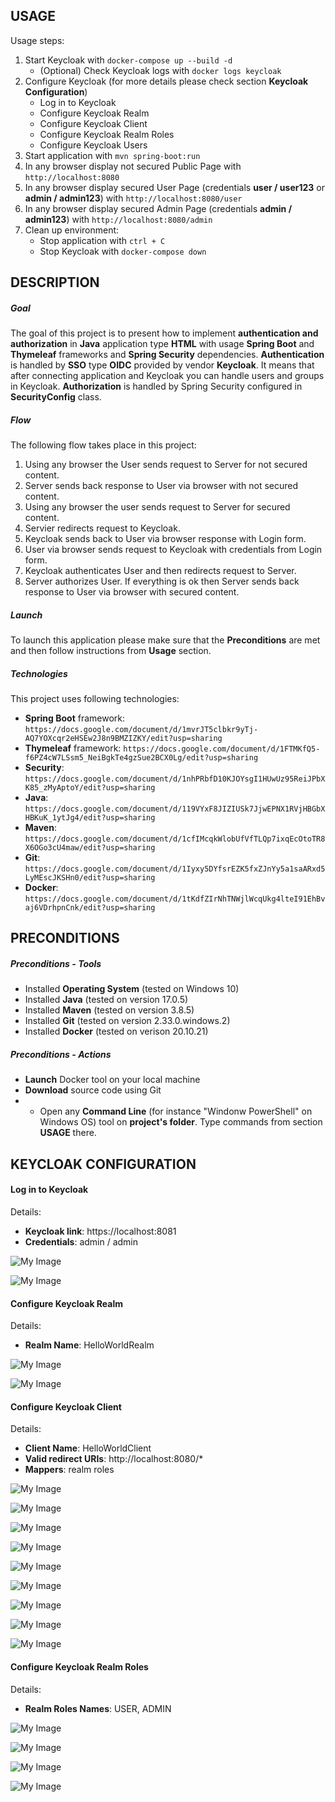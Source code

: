 USAGE
-----

Usage steps:
1. Start Keycloak with `docker-compose up --build -d`
     * (Optional) Check Keycloak logs with `docker logs keycloak`
1. Configure Keycloak (for more details please check section **Keycloak Configuration**)
     * Log in to Keycloak
     * Configure Keycloak Realm
     * Configure Keycloak Client
     * Configure Keycloak Realm Roles
     * Configure Keycloak Users
1. Start application with `mvn spring-boot:run`
1. In any browser display not secured Public Page with `http://localhost:8080`
1. In any browser display secured User Page (credentials **user / user123** or **admin / admin123**) with `http://localhost:8080/user`
1. In any browser display secured Admin Page (credentials **admin / admin123**) with `http://localhost:8080/admin`
1. Clean up environment:
    * Stop application with `ctrl + C`
    * Stop Keycloak with `docker-compose down`


DESCRIPTION
-----------

##### Goal
The goal of this project is to present how to implement **authentication and authorization** in **Java** application type **HTML** with usage **Spring Boot** and **Thymeleaf** frameworks and **Spring Security** dependencies. **Authentication** is handled by **SSO** type **OIDC** provided by vendor **Keycloak**. It means that after connecting application and Keycloak you can handle users and groups in Keycloak. **Authorization** is handled by Spring Security configured in **SecurityConfig** class.

##### Flow
The following flow takes place in this project:
1. Using any browser the User sends request to Server for not secured content.
1. Server sends back response to User via browser with not secured content.
1. Using any browser the user sends request to Server for secured content.
1. Servier redirects request to Keycloak.
1. Keycloak sends back to User via browser response with Login form.
1. User via browser sends request to Keycloak with credentials from Login form. 
1. Keycloak authenticates User and then redirects request to Server.
1. Server authorizes User. If everything is ok then Server sends back response to User via browser with secured content.

##### Launch
To launch this application please make sure that the **Preconditions** are met and then follow instructions from **Usage** section.

##### Technologies
This project uses following technologies:
* **Spring Boot** framework: `https://docs.google.com/document/d/1mvrJT5clbkr9yTj-AQ7YOXcqr2eHSEw2J8n9BMZIZKY/edit?usp=sharing`
* **Thymeleaf** framework: `https://docs.google.com/document/d/1FTMKfQ5-f6PZ4cW7LSsm5_NeiBgkTe4gzSue2BCX0Lg/edit?usp=sharing`
* **Security**: `https://docs.google.com/document/d/1nhPRbfD10KJOYsgI1HUwUz95ReiJPbXK85_zMyAptoY/edit?usp=sharing`
* **Java**: `https://docs.google.com/document/d/119VYxF8JIZIUSk7JjwEPNX1RVjHBGbXHBKuK_1ytJg4/edit?usp=sharing`
* **Maven**: `https://docs.google.com/document/d/1cfIMcqkWlobUfVfTLQp7ixqEcOtoTR8X6OGo3cU4maw/edit?usp=sharing`
* **Git**: `https://docs.google.com/document/d/1Iyxy5DYfsrEZK5fxZJnYy5a1saARxd5LyMEscJKSHn0/edit?usp=sharing`
* **Docker**: `https://docs.google.com/document/d/1tKdfZIrNhTNWjlWcqUkg4lteI91EhBvaj6VDrhpnCnk/edit?usp=sharing`


PRECONDITIONS
-------------

##### Preconditions - Tools
* Installed **Operating System** (tested on Windows 10)
* Installed **Java** (tested on version 17.0.5)
* Installed **Maven** (tested on version 3.8.5)
* Installed **Git** (tested on version 2.33.0.windows.2)
* Installed **Docker** (tested on verison 20.10.21)

##### Preconditions - Actions
* **Launch** Docker tool on your local machine
* **Download** source code using Git 
* * Open any **Command Line** (for instance "Windonw PowerShell" on Windows OS) tool on **project's folder**. Type commands from section **USAGE** there.


KEYCLOAK CONFIGURATION
------------------

#### Log in to Keycloak

Details:
* **Keycloak link**: https://localhost:8081
* **Credentials**: admin / admin

![My Image](images/login-01.png)

![My Image](images/login-02.png)

#### Configure Keycloak Realm

Details:
* **Realm Name**: HelloWorldRealm

![My Image](images/realm-01.png)

![My Image](images/realm-02.png)

#### Configure Keycloak Client

Details:
* **Client Name**: HelloWorldClient
* **Valid redirect URIs**: http://localhost:8080/*
* **Mappers**: realm roles

![My Image](images/client-01.png)

![My Image](images/client-02.png)

![My Image](images/client-03.png)

![My Image](images/client-04.png)

![My Image](images/client-05.png)

![My Image](images/client-06.png)

![My Image](images/client-07.png)

![My Image](images/client-08.png)

![My Image](images/client-09.png)

#### Configure Keycloak Realm Roles

Details:
* **Realm Roles Names**: USER, ADMIN

![My Image](images/role-01.png)

![My Image](images/role-02.png)

![My Image](images/role-03.png)

![My Image](images/role-04.png)